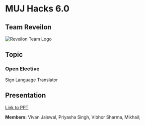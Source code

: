 # MUJ Hacks 6.0

## Team Reveilon
![Reveilon Team Logo](https://user-images.githubusercontent.com/67545205/153635642-d018d13a-3b6d-4481-b2db-ef77b02856ab.png)


## Topic
### Open Elective
Sign Language Translator

## Presentation
[Link to PPT](https://docs.google.com/presentation/d/1mL5tpt9Qb7LMeRPWe4wubhRoAJxylSOT9HoCsKyWW5I/edit?usp=sharing)

**Members:** Vivan Jaiswal, Priyasha Singh, Vibhor Sharma, Mikhail;
